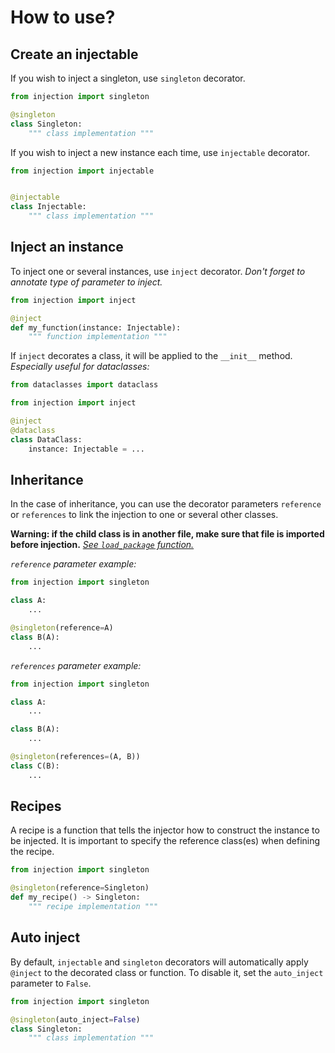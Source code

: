 # How to use?

## Create an injectable

If you wish to inject a singleton, use `singleton` decorator.

```python
from injection import singleton

@singleton
class Singleton:
    """ class implementation """
```

If you wish to inject a new instance each time, use `injectable` decorator.

```python
from injection import injectable


@injectable
class Injectable:
    """ class implementation """
```

## Inject an instance

To inject one or several instances, use `inject` decorator.
_Don't forget to annotate type of parameter to inject._

```python
from injection import inject

@inject
def my_function(instance: Injectable):
    """ function implementation """
```

If `inject` decorates a class, it will be applied to the `__init__` method.
_Especially useful for dataclasses:_

```python
from dataclasses import dataclass

from injection import inject

@inject
@dataclass
class DataClass:
    instance: Injectable = ...
```

## Inheritance

In the case of inheritance, you can use the decorator parameters `reference` or `references` to link the injection to 
one or several other classes.

**Warning: if the child class is in another file, make sure that file is imported before injection.**
[_See `load_package` function._](utils.md#load_package)

_`reference` parameter example:_

```python
from injection import singleton

class A:
    ...

@singleton(reference=A)
class B(A):
    ...
```

_`references` parameter example:_

```python
from injection import singleton

class A:
    ...

class B(A):
    ...

@singleton(references=(A, B))
class C(B):
    ...
```

## Recipes

A recipe is a function that tells the injector how to construct the instance to be injected. It is important to specify 
the reference class(es) when defining the recipe.

```python
from injection import singleton

@singleton(reference=Singleton)
def my_recipe() -> Singleton:
    """ recipe implementation """
```

## Auto inject

By default, `injectable` and `singleton` decorators will automatically apply `@inject` to the decorated class or 
function. To disable it, set the `auto_inject` parameter to `False`.

```python
from injection import singleton

@singleton(auto_inject=False)
class Singleton:
    """ class implementation """
```
